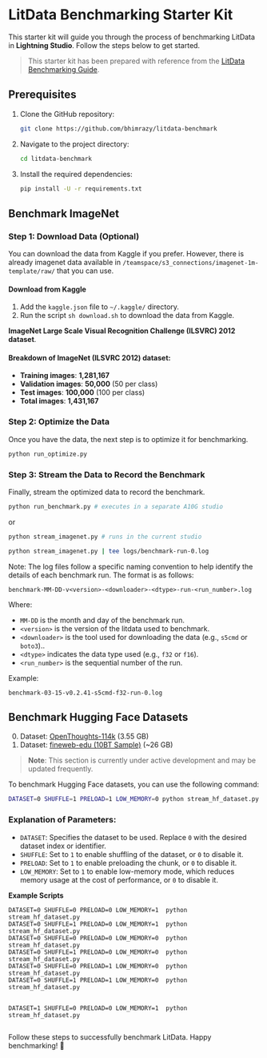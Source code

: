 # LitData Benchmarking Starter Kit

This starter kit will guide you through the process of benchmarking LitData in **Lightning Studio**. 
Follow the steps below to get started.
> This starter kit has been prepared with reference from the [LitData Benchmarking Guide](https://lightning.ai/lightning-ai/studios/benchmark-cloud-data-loading-libraries?view=org&section=featured).

## Prerequisites

1. Clone the GitHub repository:
    ```sh
    git clone https://github.com/bhimrazy/litdata-benchmark
    ```

2. Navigate to the project directory:
    ```sh
    cd litdata-benchmark
    ```

3. Install the required dependencies:
    ```sh
    pip install -U -r requirements.txt
    ```

## Benchmark ImageNet

### Step 1: Download Data (Optional)

You can download the data from Kaggle if you prefer. However, there is already imagenet data available in `/teamspace/s3_connections/imagenet-1m-template/raw/` that you can use.

#### Download from Kaggle
1. Add the `kaggle.json` file to `~/.kaggle/` directory.
3. Run the script `sh download.sh` to download the data from Kaggle.

**ImageNet Large Scale Visual Recognition Challenge (ILSVRC) 2012 dataset**.  

#### Breakdown of ImageNet (ILSVRC 2012) dataset:
- **Training images**: **1,281,167**
- **Validation images**: **50,000** (50 per class)
- **Test images**: **100,000** (100 per class)
- **Total images**: **1,431,167**


### Step 2: Optimize the Data

Once you have the data, the next step is to optimize it for benchmarking.
```sh
python run_optimize.py
```

### Step 3: Stream the Data to Record the Benchmark

Finally, stream the optimized data to record the benchmark.
```sh
python run_benchmark.py # executes in a separate A10G studio
```
or
```sh
python stream_imagenet.py # runs in the current studio

python stream_imagenet.py | tee logs/benchmark-run-0.log
```

Note: The log files follow a specific naming convention to help identify the details of each benchmark run. The format is as follows:

```
benchmark-MM-DD-v<version>-<downloader>-<dtype>-run-<run_number>.log
```

Where:
- `MM-DD` is the month and day of the benchmark run.
- `<version>` is the version of the litdata used to benchmark.
- `<downloader>` is the tool used for downloading the data (e.g., `s5cmd` or `boto3`)..
- `<dtype>` indicates the data type used (e.g., `f32` or `f16`).
- `<run_number>` is the sequential number of the run.

Example:
```
benchmark-03-15-v0.2.41-s5cmd-f32-run-0.log
````

## Benchmark Hugging Face Datasets
0. Dataset: [OpenThoughts-114k](https://huggingface.co/datasets/open-thoughts/OpenThoughts-114k) (3.55 GB)  
1. Dataset: [fineweb-edu (10BT Sample)](https://huggingface.co/datasets/HuggingFaceFW/fineweb-edu/tree/main/sample/10BT) (~26 GB)  

> **Note**: This section is currently under active development and may be updated frequently.

To benchmark Hugging Face datasets, you can use the following command:

```sh
DATASET=0 SHUFFLE=1 PRELOAD=1 LOW_MEMORY=0 python stream_hf_dataset.py
```

### Explanation of Parameters:
- `DATASET`: Specifies the dataset to be used. Replace `0` with the desired dataset index or identifier.
- `SHUFFLE`: Set to `1` to enable shuffling of the dataset, or `0` to disable it.
- `PRELOAD`: Set to `1` to enable preloading the chunk, or `0` to disable it.
- `LOW_MEMORY`: Set to `1` to enable low-memory mode, which reduces memory usage at the cost of performance, or `0` to disable it.

**Example Scripts**
``` 
DATASET=0 SHUFFLE=0 PRELOAD=0 LOW_MEMORY=1  python stream_hf_dataset.py 
DATASET=0 SHUFFLE=1 PRELOAD=0 LOW_MEMORY=1  python stream_hf_dataset.py 
DATASET=0 SHUFFLE=0 PRELOAD=0 LOW_MEMORY=0  python stream_hf_dataset.py
DATASET=0 SHUFFLE=1 PRELOAD=0 LOW_MEMORY=0  python stream_hf_dataset.py
DATASET=0 SHUFFLE=0 PRELOAD=1 LOW_MEMORY=0  python stream_hf_dataset.py
DATASET=0 SHUFFLE=1 PRELOAD=1 LOW_MEMORY=0  python stream_hf_dataset.py


DATASET=1 SHUFFLE=0 PRELOAD=0 LOW_MEMORY=1  python stream_hf_dataset.py 


```

Follow these steps to successfully benchmark LitData. Happy benchmarking! 🎉
